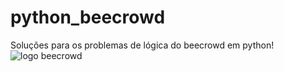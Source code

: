 # python_beecrowd
Soluções para os problemas de lógica do beecrowd em python!
<br> <img align="center" alt="logo beecrowd" src="https://dka575ofm4ao0.cloudfront.net/pages-transactional_logos/retina/9144/beecrowd__roxoVert_%281%29_%281%29.png">
